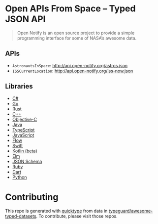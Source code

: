 # Open APIs From Space – Typed JSON API

> Open Notify is an open source project to provide a simple programming interface for some of NASA’s awesome data.

## APIs

* `AstronautsInSpace`: http://api.open-notify.org/astros.json
* `ISSCurrentLocation`: http://api.open-notify.org/iss-now.json

## Libraries

* [C#](csharp)
* [Go](golang)
* [Rust](rustlang)
* [C++](cplusplus)
* [Objective-C](objective-c)
* [Java](java)
* [TypeScript](typescript)
* [JavaScript](javascript)
* [Flow](flow)
* [Swift](swift4)
* [Kotlin (beta)](kotlin)
* [Elm](elm)
* [JSON Schema](json-schema)
* [Ruby](ruby)
* [Dart](dart)
* [Python](python)

# Contributing

This repo is generated with [quicktype](https://github.com/quicktype/quicktype) from data in [typeguard/awesome-typed-datasets](https://github.com/typeguard/awesome-typed-datasets).
To contribute, please visit those repos.
